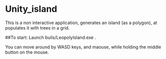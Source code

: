 # Unity_island

This is a non interactive application, generates an island (as a polygon), at populates it with trees in a grid.

##To start:
Launch buils/LeopolyIsland.exe .

You can move around by WASD keys, and maouse, while holding the middle button on the mouse.
